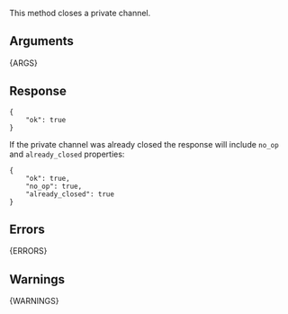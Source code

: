 This method closes a private channel.


## Arguments

{ARGS}


## Response

	{
		"ok": true
	}

If the private channel was already closed the response will include `no_op` and
`already_closed` properties:


	{
		"ok": true,
		"no_op": true,
		"already_closed": true
	}


## Errors

{ERRORS}



## Warnings

{WARNINGS}
